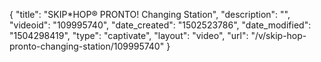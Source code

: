 {
    "title": "SKIP*HOP&reg; PRONTO! Changing Station",
    "description": "",
    "videoid": "109995740",
    "date_created": "1502523786",
    "date_modified": "1504298419",
    "type": "captivate",
    "layout": "video",
    "url": "\/v\/skip-hop-pronto-changing-station\/109995740"
}